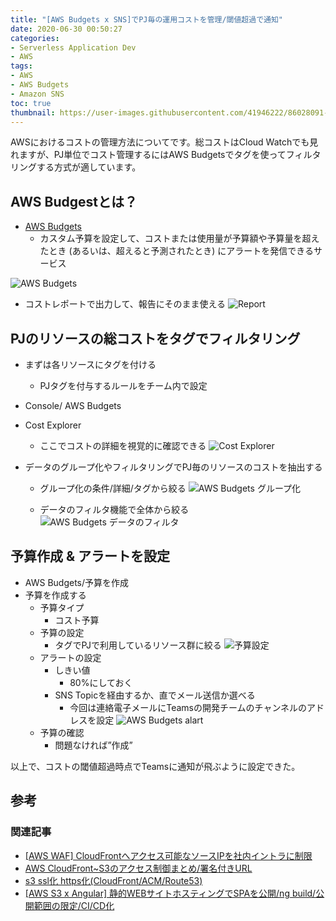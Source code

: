 ```yaml
---
title: "[AWS Budgets x SNS]でPJ毎の運用コストを管理/閾値超過で通知"
date: 2020-06-30 00:50:27
categories:
- Serverless Application Dev
- AWS
tags: 
- AWS
- AWS Budgets
- Amazon SNS
toc: true
thumbnail: https://user-images.githubusercontent.com/41946222/86028091-76c3d000-ba6c-11ea-842b-dde968b2606d.png
---
```


AWSにおけるコストの管理方法についてです。総コストはCloud Watchでも見れますが、PJ単位でコスト管理するにはAWS Budgetsでタグを使ってフィルタリングする方式が適しています。

## AWS Budgestとは？
- [AWS Budgets](https://aws.amazon.com/jp/aws-cost-management/aws-budgets/)
  - カスタム予算を設定して、コストまたは使用量が予算額や予算量を超えたとき (あるいは、超えると予測されたとき) にアラートを発信できるサービス

![AWS Budgets](https://user-images.githubusercontent.com/41946222/85978157-10619200-ba19-11ea-93b4-c4370132d0b6.png)

- コストレポートで出力して、報告にそのまま使える
![Report](https://user-images.githubusercontent.com/41946222/85979631-d645bf80-ba1b-11ea-8f6d-5d03862ff587.png)


## PJのリソースの総コストをタグでフィルタリング
- まずは各リソースにタグを付ける
  - PJタグを付与するルールをチーム内で設定

- Console/ AWS Budgets
- Cost Explorer
  - ここでコストの詳細を視覚的に確認できる
![Cost Explorer](https://user-images.githubusercontent.com/41946222/85978982-aea22780-ba1a-11ea-83a5-bb25d7017197.png)


- データのグループ化やフィルタリングでPJ毎のリソースのコストを抽出する
  - グループ化の条件/詳細/タグから絞る
  ![AWS Budgets グループ化](https://user-images.githubusercontent.com/41946222/85980248-fe81ee00-ba1c-11ea-9538-42b0f3be8c56.png)

  - データのフィルタ機能で全体から絞る
  ![AWS Budgets データのフィルタ](https://user-images.githubusercontent.com/41946222/85979530-a5658a80-ba1b-11ea-815e-c339ebfe0d8c.png)


## 予算作成 & アラートを設定
- AWS Budgets/予算を作成
- 予算を作成する
  - 予算タイプ
    - コスト予算
  - 予算の設定
    - タグでPJで利用しているリソース群に絞る
  ![予算設定](https://user-images.githubusercontent.com/41946222/85980897-2de52a80-ba1e-11ea-9d45-8273c4a260a9.png)
  - アラートの設定
    - しきい値
      - 80%にしておく 
    - SNS Topicを経由するか、直でメール送信か選べる
      - 今回は連絡電子メールにTeamsの開発チームのチャンネルのアドレスを設定
    ![AWS Budgets alart](https://user-images.githubusercontent.com/41946222/85981522-486bd380-ba1f-11ea-98a5-3cfbd97e5050.png)
  - 予算の確認
    - 問題なければ”作成”

以上で、コストの閾値超過時点でTeamsに通知が飛ぶように設定できた。


## 参考
### 関連記事
- [[AWS WAF] CloudFrontへアクセス可能なソースIPを社内イントラに制限](/AWS-WAF-CroudFrontへアクセス可能なソースIPを社内イントラに制限/)
- [AWS CloudFront~S3のアクセス制御まとめ/署名付きURL](/AWS-CroudFrontのアクセス制御まとめ-署名付きURL/)
- [s3 ssl化 https化(CloudFront/ACM/Route53)](/s3-ssl化-https化/) 
- [[AWS S3 x Angular] 静的WEBサイトホスティングでSPAを公開/ng build/公開範囲の限定/CI/CD化](/AWS-S3-x-Angular-静的WEBサイトホスティングでSPAを公開-公開範囲の限定/)
